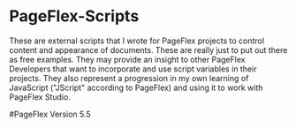 # PageFlex-Scripts
These are external scripts that I wrote for PageFlex projects to control content and appearance of documents. These are really just to put out there as free examples. They may provide an insight to other PageFlex Developers that want to incorporate and use script variables in their projects. They also represent a progression in my own learning of JavaScript ("JScript" according to PageFlex) and using it to work with PageFlex Studio.

#PageFlex Version
5.5
